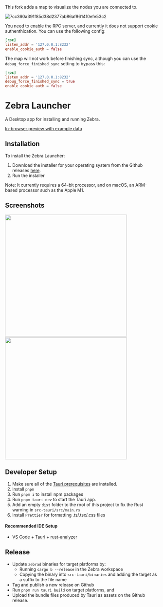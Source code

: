This fork adds a map to visualize the nodes you are connected to.

![7cc360a391f85d38d2377ab86af861410efe53c2](https://github.com/user-attachments/assets/f263688c-030a-4725-bd0c-48537b8db402)

You need to enable the RPC server, and currently it does not support cookie authenthication.
You can use the following config:

```toml
[rpc]
listen_addr = '127.0.0.1:8232'
enable_cookie_auth = false
```

The map will not work before finishing sync, although you can use the `debug_force_finished_sync` setting to bypass this:

```toml
[rpc]
listen_addr = '127.0.0.1:8232'
debug_force_finished_sync = true
enable_cookie_auth = false
```

# Zebra Launcher

A Desktop app for installing and running Zebra.

[In-browser preview with example data](https://zebra-app-v0-zi2rzymvea-ue.a.run.app/)

## Installation

To install the Zebra Launcher:

1. Download the installer for your operating system from the Github releases [here](https://github.com/ZcashFoundation/zebra-app/releases/tag/v0.0.0-alpha.1).
2. Run the installer

Note: It currently requires a 64-bit processor, and on macOS, an ARM-based processor such as the Apple M1.

## Screenshots

<img src="https://github.com/ZcashFoundation/zebra-app/assets/5491350/4fb8b310-15e7-47be-8650-18a24b733ebc" width="400">
&nbsp;
<img src="https://github.com/ZcashFoundation/zebra-app/assets/5491350/564bef27-5b82-4f1e-8e9f-af709bf48528" width="400">

## Developer Setup

1. Make sure all of the [Tauri prerequisites](https://beta.tauri.app/guides/prerequisites/) are installed.
2. Install `pnpm`
3. Run `pnpm i` to install npm packages
4. Run `pnpm tauri dev` to start the Tauri app.
5. Add an empty `dist` folder to the root of this project to fix the Rust warning in `src-tauri/src/main.rs`
6. Install `Prettier` for formatting .ts/.tsx/.css files

#### Recommended IDE Setup

- [VS Code](https://code.visualstudio.com/) + [Tauri](https://marketplace.visualstudio.com/items?itemName=tauri-apps.tauri-vscode) + [rust-analyzer](https://marketplace.visualstudio.com/items?itemName=rust-lang.rust-analyzer)

## Release

- Update `zebrad` binaries for target platforms by:
  - Running `cargo b --release` in the Zebra workspace
  - Copying the binary into `src-tauri/binaries` and adding the target as a suffix to the file name
- Tag and publish a new release on Github
- Run `pnpm run tauri build` on target platforms, and
- Upload the bundle files produced by Tauri as assets on the Github release.
